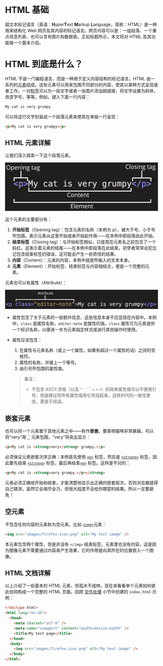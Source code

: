 # HTML 基础

超文本标记语言（英语：**H**yper**T**ext **M**arkup **L**anguage，简称：HTML）是一种用来结构化 Web 网页及其内容的标记语言。网页内容可以是：一组段落、一个重点信息列表、也可以含有图片和数据表。正如标题所示，本文将对 HTML 及其功能做一个基本介绍。

# HTML 到底是什么？

HTML 不是一门编程语言，而是一种用于定义内容结构的标记语言。HTML 由一系列的[元素](https://developer.mozilla.org/zh-CN/docs/Glossary/Element)组成，这些元素可以用来包围不同部分的内容，使其以某种方式呈现或者工作。一对[标签](https://developer.mozilla.org/zh-CN/docs/Glossary/Tag)可以为一段文字或者一张图片添加超链接，将文字设置为斜体，改变字号，等等。例如，键入下面一行内容：

```html
My cat is very grumpy
```

可以将这行文字封装成一个段落元素来使其在单独一行呈现：

```html
<p>My cat is very grumpy</p>
```

## HTML 元素详解

让我们深入探索一下这个段落元素。

![image-20240112235629977](assets/image-20240112235629977.png)

这个元素的主要部分有：

1. **开始标签**（Opening tag）：包含元素的名称（本例为 p），被大于号、小于号所包围。表示元素从这里开始或者开始起作用——在本例中即段落由此开始。
2. **结束标签**（Closing tag）：与开始标签相似，只是其在元素名之前包含了一个斜杠。这表示着元素的结尾——在本例中即段落在此结束。初学者常常会犯忘记包含结束标签的错误，这可能会产生一些奇怪的结果。
3. **内容**（Content）：元素的内容，本例中就是所输入的文本本身。
4. **元素**（Element）：开始标签、结束标签与内容相结合，便是一个完整的元素。

元素也可以有属性（Attribute）：

![image-20240112235852139](assets/image-20240112235852139.png)

- 属性包含了关于元素的一些额外信息，这些信息本身不应显现在内容中。本例中，`class` 是属性名称，`editor-note` 是属性的值。`class` 属性可为元素提供一个标识名称，以便进一步为元素指定样式或进行其他操作时使用。

- 属性应该包含：

  1. 在属性与元素名称（或上一个属性，如果有超过一个属性的话）之间的空格符。
  2. 属性的名称，并接上一个等号。
  3. 由引号所包围的属性值。

  > 备注：
  >
  > - 不包含 ASCII 空格（以及 `"` `'` ``` `=` `<` `>`）的简单属性值可以不使用引号，但是建议将所有属性值用引号括起来，这样的代码一致性更佳，更易于阅读。

## 嵌套元素

也可以将一个元素置于其他元素之中——称作**嵌套**。要表明猫咪非常暴躁，可以将“very”用 [``](https://developer.mozilla.org/zh-CN/docs/Web/HTML/Element/strong) 元素包围，“very”将突出显示：

```html
<p>My cat is <strong>very</strong> grumpy.</p>
```

必须保证元素嵌套次序正确：本例首先使用 [`<p>`](https://developer.mozilla.org/zh-CN/docs/Web/HTML/Element/p) 标签，然后是 [`<strong>`](https://developer.mozilla.org/zh-CN/docs/Web/HTML/Element/strong) 标签，因此要先结束 [`<strong>`](https://developer.mozilla.org/zh-CN/docs/Web/HTML/Element/strong) 标签，最后再结束[`<p>`](https://developer.mozilla.org/zh-CN/docs/Web/HTML/Element/p) 标签。这样是不对的：

```html
<p>My cat is <strong>very grumpy.</p></strong>
```

元素必须正确地开始和结束，才能清楚地显示出正确的嵌套层次。否则浏览器就得自己猜测，虽然它会竭尽全力，但很大程度不会给你期望的结果。所以一定要避免！

## 空元素

不包含任何内容的元素称为空元素。比如 [`<img>`](https://developer.mozilla.org/zh-CN/docs/Web/HTML/Element/img)元素：

```html
<img src="images/firefox-icon.png" alt="My test image" />
```

本元素包含两个属性，但是并没有 `</img>` 结束标签，元素里也没有内容。这是因为图像元素不需要通过内容来产生效果，它的作用是向其所在的位置嵌入一个图像。

## HTML 文档详解

以上介绍了一些基本的 HTML 元素，但孤木不成林。现在来看看单个元素如何彼此协同构成一个完整的 HTML 页面。回顾 [文件处理](https://developer.mozilla.org/zh-CN/docs/Learn/Getting_started_with_the_web/Dealing_with_files) 小节中创建的 `index.html` 示例：

```html
<!doctype html>
<html lang="en-US">
  <head>
    <meta charset="utf-8" />
    <meta name="viewport" content="width=device-width" />
    <title>My test page</title>
  </head>
  <body>
    <img src="images/firefox-icon.png" alt="My test image" />
  </body>
</html>
```











